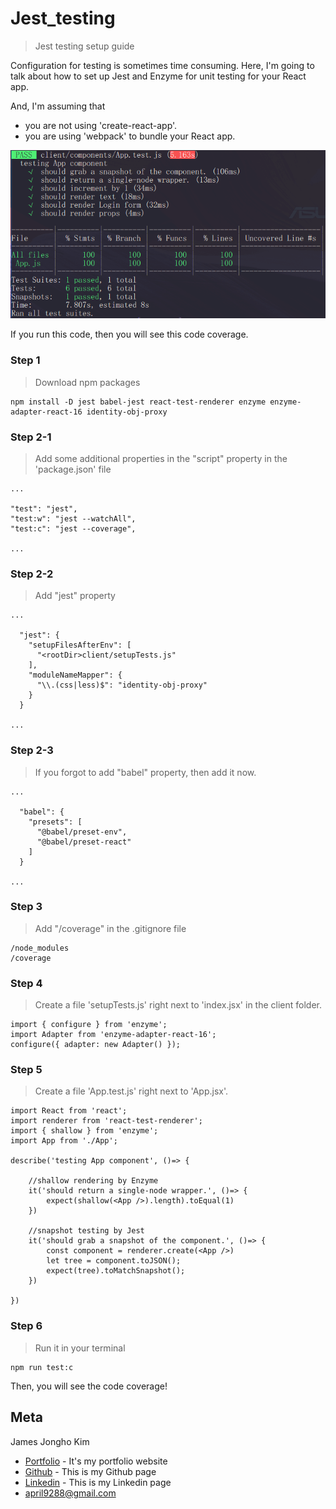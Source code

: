 # Jest_testing
> Jest testing setup guide

Configuration for testing is sometimes time consuming. Here, I'm going to talk about how to set up Jest and Enzyme for unit testing for your React app.

And, I'm assuming that 
* you are not using 'create-react-app'.
* you are using 'webpack' to bundle your React app.

![](v2.png)

If you run this code, then you will see this code coverage.

### Step 1
> Download npm packages

```
npm install -D jest babel-jest react-test-renderer enzyme enzyme-adapter-react-16 identity-obj-proxy
```

### Step 2-1
> Add some additional properties in the "script" property in the 'package.json' file

```
...

"test": "jest",
"test:w": "jest --watchAll",
"test:c": "jest --coverage",

...
```

### Step 2-2
> Add "jest" property

```
...

  "jest": {
    "setupFilesAfterEnv": [
      "<rootDir>client/setupTests.js"
    ],
    "moduleNameMapper": {
      "\\.(css|less)$": "identity-obj-proxy"
    }
  }

...
```

### Step 2-3
> If you forgot to add "babel" property, then add it now.

```
...

  "babel": {
    "presets": [
      "@babel/preset-env",
      "@babel/preset-react"
    ]
  }

...
```

### Step 3
> Add "/coverage" in the .gitignore file

```
/node_modules
/coverage
```

### Step 4
> Create a file 'setupTests.js' right next to 'index.jsx' in the client folder.

```
import { configure } from 'enzyme';
import Adapter from 'enzyme-adapter-react-16';
configure({ adapter: new Adapter() });
```

### Step 5
> Create a file 'App.test.js' right next to 'App.jsx'.

```
import React from 'react';
import renderer from 'react-test-renderer';
import { shallow } from 'enzyme';
import App from './App';

describe('testing App component', ()=> {

	//shallow rendering by Enzyme
	it('should return a single-node wrapper.', ()=> {
		expect(shallow(<App />).length).toEqual(1)
	})

	//snapshot testing by Jest
	it('should grab a snapshot of the component.', ()=> {
		const component = renderer.create(<App />)
		let tree = component.toJSON();
		expect(tree).toMatchSnapshot();
	})

})
```

### Step 6
> Run it in your terminal

```
npm run test:c
```
Then, you will see the code coverage!


## Meta

James Jongho Kim 
- [Portfolio](https://april9288.github.io/) - It's my portfolio website
- [Github](https://github.com/april9288) - This is my Github page
- [Linkedin](https://www.linkedin.com/in/jongho-kim-b05618170/) - This is my Linkedin page
- april9288@gmail.com
